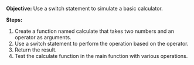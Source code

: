 **Objective:** Use a switch statement to simulate a basic calculator.

**Steps:**
1. Create a function named calculate that takes two numbers and an operator as arguments.
2. Use a switch statement to perform the operation based on the operator.
3. Return the result.
4. Test the calculate function in the main function with various operations.